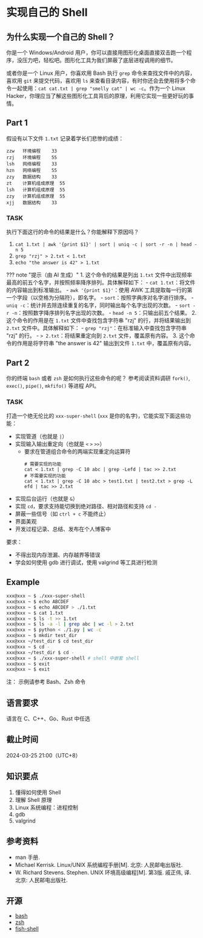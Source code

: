 # 实现自己的 Shell

## 为什么实现一个自己的 Shell？

你是一个 Windows/Android 用户，你可以直接用图形化桌面直接双击跑一个程序，没压力吧，轻松吧。图形化工具为我们屏蔽了底层进程调用的细节。

或者你是一个 Linux 用户，你喜欢用 Bash 执行 `grep` 命令来查找文件中的内容，喜欢用 `git` 来提交代码，喜欢用 `ls` 来查看目录内容，有时你还会去使用将多个命令一起使用：`cat cat.txt | grep "smelly cat" | wc -c`。作为一个 Linux Hacker，你理应当了解这些图形化工具背后的原理，利用它实现一些更好玩的事情。

## Part 1

假设有以下文件 `1.txt` 记录着学长们悲惨的成绩：

```
zzw   环境编程    33
rzj   环境编程    55
lsh   网络编程    33
hzn   网络编程    55
zzy   数据结构    33
zt    计算机组成原理  55
lsh   计算机组成原理  55
zzy   计算机组成原理  55
xjj   数据结构    33
```

### TASK

执行下面这行的命令的结果是什么？你能解释下原因吗？

1. `cat 1.txt | awk '{print $1}' | sort | uniq -c | sort -r -n | head -n 5`
2. `grep "rzj" > 2.txt < 1.txt`
3. `echo "the answer is 42" > 1.txt`

??? note "提示（由 AI 生成）"
    1. 这个命令的结果是列出 `1.txt` 文件中出现频率最高的前五个名字，并按照频率降序排列。具体解释如下：
        - `cat 1.txt`：将文件的内容输出到标准输出。
        - `awk '{print $1}'`：使用 AWK 工具提取每一行的第一个字段（以空格为分隔符），即名字。
        - `sort`：按照字典序对名字进行排序。
        - `uniq -c`：统计并去除连续重复的名字，同时输出每个名字出现的次数。
        - `sort -r -n`：按照数字降序排列名字出现的次数。
        - `head -n 5`：只输出前五个结果。
    2. 这个命令的作用是在 `1.txt` 文件中查找包含字符串 "rzj" 的行，并将结果输出到 `2.txt` 文件中。具体解释如下：
        - `grep "rzj"`：在标准输入中查找包含字符串 "rzj" 的行。
        - `> 2.txt`：将结果重定向到 `2.txt` 文件，覆盖原有内容。
    3. 这个命令的作用是将字符串 "the answer is 42" 输出到文件 `1.txt` 中，覆盖原有内容。

## Part 2

你的终端 `bash` 或者 `zsh` 是如何执行这些命令的呢？
参考阅读资料调研 `fork()`, `exec()`, `pipe()`, `mkfifo()` 等进程 API。

### TASK

打造一个绝无伦比的 `xxx-super-shell` (`xxx` 是你的名字)，它能实现下面这些功能：

- 实现管道（也就是 `|`）
- 实现输入输出重定向（也就是 `<` `>` `>>`）
  - 要求在管道组合命令的两端实现重定向运算符
    ```shell
    # 需要实现的功能
    cat < 1.txt | grep -C 10 abc | grep -Lefd | tac >> 2.txt
    # 不需要实现的功能
    cat < 1.txt | grep -C 10 abc > test1.txt | test2.txt > grep -L efd | tac >> 2.txt
    ```
- 实现后台运行（也就是 `&`）
- 实现 `cd`，要求支持能切换到绝对路径、相对路径和支持 `cd -`
- 屏蔽一些信号（如 `ctrl + c` 不能终止）
- 界面美观
- 开发过程记录、总结、发布在个人博客中

要求：
- 不得出现内存泄漏、内存越界等错误
- 学会如何使用 gdb 进行调试，使用 valgrind 等工具进行检测

## Example

```sh
xxx@xxx ~ $ ./xxx-super-shell
xxx@xxx ~ $ echo ABCDEF
xxx@xxx ~ $ echo ABCDEF > ./1.txt
xxx@xxx ~ $ cat 1.txt
xxx@xxx ~ $ ls -t >> 1.txt
xxx@xxx ~ $ ls -a -l | grep abc | wc -l > 2.txt
xxx@xxx ~ $ python < ./1.py | wc -c
xxx@xxx ~ $ mkdir test_dir
xxx@xxx ~/test_dir $ cd test_dir
xxx@xxx ~ $ cd -
xxx@xxx ~/test_dir $ cd -
xxx@xxx ~ $ ./xxx-super-shell # shell 中嵌套 shell
xxx@xxx ~ $ exit
xxx@xxx ~ $ exit
```

注：
示例请参考 Bash、Zsh 命令

## 语言要求

语言在 C、C++、Go、Rust 中任选

## 截止时间

2024-03-25 21:00（UTC+8）
<!-- 2022-04-03 -->

## 知识要点

1. 懂得如何使用 Shell
2. 理解 Shell 原理
3. Linux 系统编程：进程控制
4. gdb
5. valgrind

## 参考资料

- man 手册.
- Michael Kerrisk. Linux/UNIX 系统编程手册[M]. 北京: 人民邮电出版社.
- W. Richard Stevens. Stephen. UNIX 环境高级编程[M]. 第3版. 戚正伟, 译. 北京: 人民邮电出版社.

## 开源

- [bash](https://github.com/bminor/bash/graphs/contributors)
- [zsh](https://github.com/zsh-users/zsh)
- [fish-shell](https://github.com/fish-shell/fish-shell)